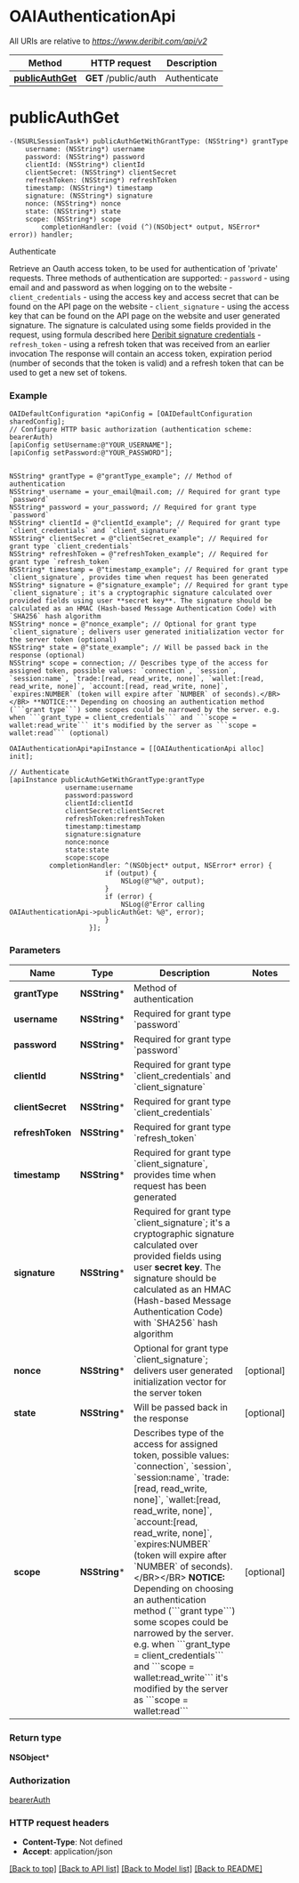 # OAIAuthenticationApi

All URIs are relative to *https://www.deribit.com/api/v2*

Method | HTTP request | Description
------------- | ------------- | -------------
[**publicAuthGet**](OAIAuthenticationApi.md#publicauthget) | **GET** /public/auth | Authenticate


# **publicAuthGet**
```objc
-(NSURLSessionTask*) publicAuthGetWithGrantType: (NSString*) grantType
    username: (NSString*) username
    password: (NSString*) password
    clientId: (NSString*) clientId
    clientSecret: (NSString*) clientSecret
    refreshToken: (NSString*) refreshToken
    timestamp: (NSString*) timestamp
    signature: (NSString*) signature
    nonce: (NSString*) nonce
    state: (NSString*) state
    scope: (NSString*) scope
        completionHandler: (void (^)(NSObject* output, NSError* error)) handler;
```

Authenticate

Retrieve an Oauth access token, to be used for authentication of 'private' requests.  Three methods of authentication are supported:  - <code>password</code> - using email and and password as when logging on to the website - <code>client_credentials</code> - using the access key and access secret that can be found on the API page on the website - <code>client_signature</code> - using the access key that can be found on the API page on the website and user generated signature. The signature is calculated using some fields provided in the request, using formula described here [Deribit signature credentials](#additional-authorization-method-deribit-signature-credentials) - <code>refresh_token</code> - using a refresh token that was received from an earlier invocation  The response will contain an access token, expiration period (number of seconds that the token is valid) and a refresh token that can be used to get a new set of tokens. 

### Example 
```objc
OAIDefaultConfiguration *apiConfig = [OAIDefaultConfiguration sharedConfig];
// Configure HTTP basic authorization (authentication scheme: bearerAuth)
[apiConfig setUsername:@"YOUR_USERNAME"];
[apiConfig setPassword:@"YOUR_PASSWORD"];


NSString* grantType = @"grantType_example"; // Method of authentication
NSString* username = your_email@mail.com; // Required for grant type `password`
NSString* password = your_password; // Required for grant type `password`
NSString* clientId = @"clientId_example"; // Required for grant type `client_credentials` and `client_signature`
NSString* clientSecret = @"clientSecret_example"; // Required for grant type `client_credentials`
NSString* refreshToken = @"refreshToken_example"; // Required for grant type `refresh_token`
NSString* timestamp = @"timestamp_example"; // Required for grant type `client_signature`, provides time when request has been generated
NSString* signature = @"signature_example"; // Required for grant type `client_signature`; it's a cryptographic signature calculated over provided fields using user **secret key**. The signature should be calculated as an HMAC (Hash-based Message Authentication Code) with `SHA256` hash algorithm
NSString* nonce = @"nonce_example"; // Optional for grant type `client_signature`; delivers user generated initialization vector for the server token (optional)
NSString* state = @"state_example"; // Will be passed back in the response (optional)
NSString* scope = connection; // Describes type of the access for assigned token, possible values: `connection`, `session`, `session:name`, `trade:[read, read_write, none]`, `wallet:[read, read_write, none]`, `account:[read, read_write, none]`, `expires:NUMBER` (token will expire after `NUMBER` of seconds).</BR></BR> **NOTICE:** Depending on choosing an authentication method (```grant type```) some scopes could be narrowed by the server. e.g. when ```grant_type = client_credentials``` and ```scope = wallet:read_write``` it's modified by the server as ```scope = wallet:read``` (optional)

OAIAuthenticationApi*apiInstance = [[OAIAuthenticationApi alloc] init];

// Authenticate
[apiInstance publicAuthGetWithGrantType:grantType
              username:username
              password:password
              clientId:clientId
              clientSecret:clientSecret
              refreshToken:refreshToken
              timestamp:timestamp
              signature:signature
              nonce:nonce
              state:state
              scope:scope
          completionHandler: ^(NSObject* output, NSError* error) {
                        if (output) {
                            NSLog(@"%@", output);
                        }
                        if (error) {
                            NSLog(@"Error calling OAIAuthenticationApi->publicAuthGet: %@", error);
                        }
                    }];
```

### Parameters

Name | Type | Description  | Notes
------------- | ------------- | ------------- | -------------
 **grantType** | **NSString***| Method of authentication | 
 **username** | **NSString***| Required for grant type &#x60;password&#x60; | 
 **password** | **NSString***| Required for grant type &#x60;password&#x60; | 
 **clientId** | **NSString***| Required for grant type &#x60;client_credentials&#x60; and &#x60;client_signature&#x60; | 
 **clientSecret** | **NSString***| Required for grant type &#x60;client_credentials&#x60; | 
 **refreshToken** | **NSString***| Required for grant type &#x60;refresh_token&#x60; | 
 **timestamp** | **NSString***| Required for grant type &#x60;client_signature&#x60;, provides time when request has been generated | 
 **signature** | **NSString***| Required for grant type &#x60;client_signature&#x60;; it&#39;s a cryptographic signature calculated over provided fields using user **secret key**. The signature should be calculated as an HMAC (Hash-based Message Authentication Code) with &#x60;SHA256&#x60; hash algorithm | 
 **nonce** | **NSString***| Optional for grant type &#x60;client_signature&#x60;; delivers user generated initialization vector for the server token | [optional] 
 **state** | **NSString***| Will be passed back in the response | [optional] 
 **scope** | **NSString***| Describes type of the access for assigned token, possible values: &#x60;connection&#x60;, &#x60;session&#x60;, &#x60;session:name&#x60;, &#x60;trade:[read, read_write, none]&#x60;, &#x60;wallet:[read, read_write, none]&#x60;, &#x60;account:[read, read_write, none]&#x60;, &#x60;expires:NUMBER&#x60; (token will expire after &#x60;NUMBER&#x60; of seconds).&lt;/BR&gt;&lt;/BR&gt; **NOTICE:** Depending on choosing an authentication method (&#x60;&#x60;&#x60;grant type&#x60;&#x60;&#x60;) some scopes could be narrowed by the server. e.g. when &#x60;&#x60;&#x60;grant_type &#x3D; client_credentials&#x60;&#x60;&#x60; and &#x60;&#x60;&#x60;scope &#x3D; wallet:read_write&#x60;&#x60;&#x60; it&#39;s modified by the server as &#x60;&#x60;&#x60;scope &#x3D; wallet:read&#x60;&#x60;&#x60; | [optional] 

### Return type

**NSObject***

### Authorization

[bearerAuth](../README.md#bearerAuth)

### HTTP request headers

 - **Content-Type**: Not defined
 - **Accept**: application/json

[[Back to top]](#) [[Back to API list]](../README.md#documentation-for-api-endpoints) [[Back to Model list]](../README.md#documentation-for-models) [[Back to README]](../README.md)


